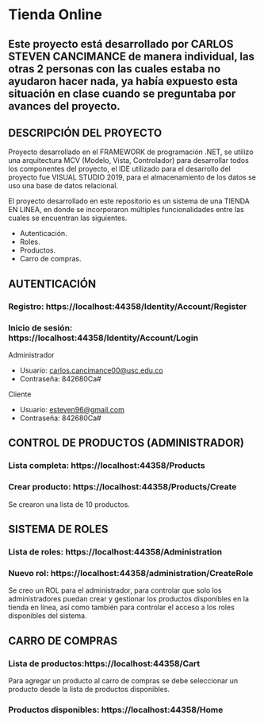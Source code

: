 # Tienda Online

## Este proyecto está desarrollado por CARLOS STEVEN CANCIMANCE de manera individual, las otras 2 personas con las cuales estaba no ayudaron hacer nada, ya había expuesto esta situación en clase cuando se preguntaba por avances del proyecto.

## DESCRIPCIÓN DEL PROYECTO

Proyecto desarrollado en el FRAMEWORK de programación .NET, se utilizo una arquitectura MCV (Modelo, Vista, Controlador) para desarrollar todos los componentes del proyecto, el IDE utilizado para el desarrollo del proyecto fue VISUAL STUDIO 2019, para el almacenamiento de los datos se uso una base de datos relacional.

El proyecto desarrollado en este repositorio es un sistema de una TIENDA EN LINEA, en donde se incorporaron múltiples funcionalidades entre las cuales se encuentran las siguientes.

- Autenticación.
- Roles.
- Productos.
- Carro de compras.

## AUTENTICACIÓN 

### Registro: https://localhost:44358/Identity/Account/Register
### Inicio de sesión: https://localhost:44358/Identity/Account/Login

Administrador
- Usuario: carlos.cancimance00@usc.edu.co
- Contraseña: 842680Ca#

Cliente
- Usuario: esteven96@gmail.com
- Contraseña: 842680Ca#

## CONTROL DE PRODUCTOS (ADMINISTRADOR)
### Lista completa: https://localhost:44358/Products
### Crear producto: https://localhost:44358/Products/Create

Se crearon una lista de 10 productos.

## SISTEMA DE ROLES
### Lista de roles: https://localhost:44358/Administration
### Nuevo rol: https://localhost:44358/administration/CreateRole

Se creo un ROL para el administrador, para controlar que solo los administradores puedan crear y gestionar los productos disponibles en la tienda en línea, así como también para controlar el acceso a los roles disponibles del sistema.

## CARRO DE COMPRAS
### Lista de productos:https://localhost:44358/Cart

Para agregar un producto al carro de compras se debe seleccionar un producto desde la lista de productos disponibles.

### Productos disponibles: https://localhost:44358/Home
